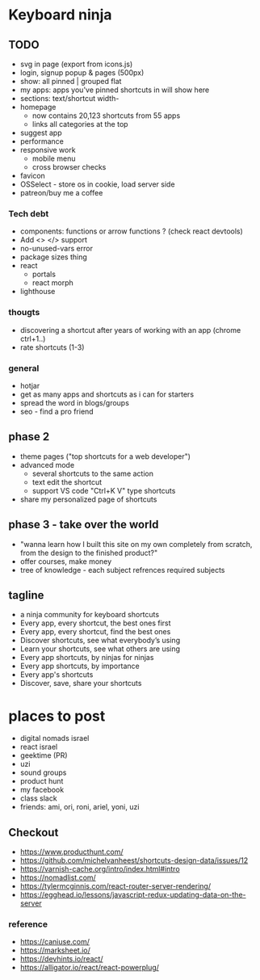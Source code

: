 # Keyboard ninja

## TODO

- svg in page (export from icons.js)
- login, signup popup & pages (500px)
- show: all pinned | grouped flat
- my apps: apps you've pinned shortcuts in will show here
- sections: text/shortcut width-
- homepage
  - now contains 20,123 shortcuts from 55 apps
  - links all categories at the top
- suggest app
- performance
- responsive work
  - mobile menu
  - cross browser checks
- favicon
- OSSelect - store os in cookie, load server side
- patreon/buy me a coffee

### Tech debt

- components: functions or arrow functions ? (check react devtools)
- Add <> </> support
- no-unused-vars error
- package sizes thing
- react
  - portals
  - react morph
- lighthouse

### thougts

- discovering a shortcut after years of working with an app (chrome ctrl+1..)
- rate shortcuts (1-3)

### general

- hotjar
- get as many apps and shortcuts as i can for starters
- spread the word in blogs/groups
- seo - find a pro friend

## phase 2

- theme pages ("top shortcuts for a web developer")
- advanced mode
  - several shortcuts to the same action
  - text edit the shortcut
  - support VS code "Ctrl+K V" type shortcuts
- share my personalized page of shortcuts

## phase 3 - take over the world

- "wanna learn how I built this site on my own completely from scratch, from the design to the finished product?"
- offer courses, make money
- tree of knowledge - each subject refrences required subjects

## tagline

- a ninja community for keyboard shortcuts
- Every app, every shortcut, the best ones first
- Every app, every shortcut, find the best ones
- Discover shortcuts, see what everybody’s using
- Learn your shortcuts, see what others are using
- Every app shortcuts, by ninjas for ninjas
- Every app shortcuts, by importance
- Every app's shortcuts
- Discover, save, share your shortcuts

# places to post

- digital nomads israel
- react israel
- geektime (PR)
- uzi
- sound groups
- product hunt
- my facebook
- class slack
- friends: ami, ori, roni, ariel, yoni, uzi

## Checkout

- https://www.producthunt.com/
- https://github.com/michelvanheest/shortcuts-design-data/issues/12
- https://varnish-cache.org/intro/index.html#intro
- https://nomadlist.com/
- https://tylermcginnis.com/react-router-server-rendering/
- https://egghead.io/lessons/javascript-redux-updating-data-on-the-server

### reference

- https://caniuse.com/
- https://marksheet.io/
- https://devhints.io/react/
- https://alligator.io/react/react-powerplug/
